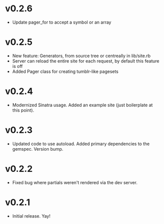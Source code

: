 # v0.2.6
- Update pager_for to accept a symbol or an array

# v0.2.5
- New feature: Generators, from source tree or centreally in lib/site.rb
- Server can reload the entire site for each request, by default this feature is off
- Added Pager class for creating tumblr-like pagesets

# v0.2.4
- Modernized Sinatra usage. Added an example site (just boilerplate at this point).

# v0.2.3
- Updated code to use autoload. Added primary dependencies to the gemspec. Version bump.

# v0.2.2
- Fixed bug where partials weren't rendered via the dev server.

# v0.2.1
- Initial release. Yay!